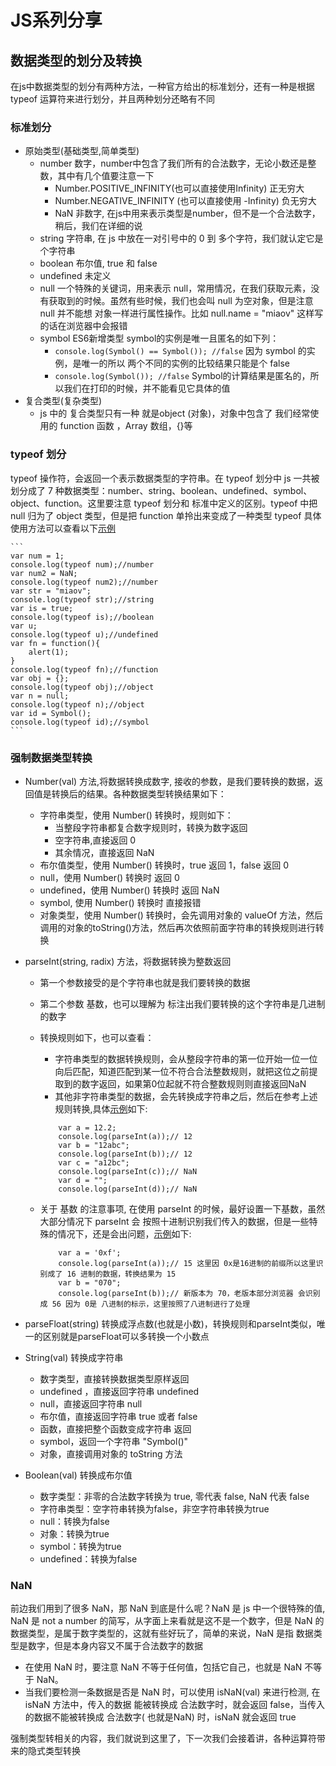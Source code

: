 # JS系列分享
## 数据类型的划分及转换
在js中数据类型的划分有两种方法，一种官方给出的标准划分，还有一种是根据 typeof 运算符来进行划分，并且两种划分还略有不同

### 标准划分
- 原始类型(基础类型,简单类型)
	- number 数字，number中包含了我们所有的合法数字，无论小数还是整数，其中有几个值要注意一下
		- Number.POSITIVE_INFINITY(也可以直接使用Infinity) 正无穷大
		- Number.NEGATIVE_INFINITY (也可以直接使用 -Infinity) 负无穷大
		- NaN 非数字, 在js中用来表示类型是number，但不是一个合法数字，稍后，我们在详细的说
	- string 字符串, 在 js 中放在一对引号中的 0 到 多个字符，我们就认定它是个字符串
	- boolean 布尔值, true 和 false
	- undefined 未定义
	- null 一个特殊的关键词，用来表示 null，常用情况，在我们获取元素，没有获取到的时候。虽然有些时候，我们也会叫 null 为空对象，但是注意 null 并不能想 对象一样进行属性操作。比如 null.name = "miaov" 这样写的话在浏览器中会报错
	- symbol ES6新增类型 symbol的实例是唯一且匿名的如下列：
		- `console.log(Symbol() == Symbol()); //false` 因为 symbol 的实例，是唯一的所以 两个不同的实例的比较结果只能是个 false
		- `console.log(Symbol()); //false` Symbol的计算结果是匿名的，所以我们在打印的时候，并不能看见它具体的值
- 复合类型(复杂类型)
	- js 中的 复合类型只有一种 就是object (对象)，对象中包含了 我们经常使用的 function 函数 ，Array 数组，{}等

### typeof 划分	

typeof 操作符，会返回一个表示数据类型的字符串。在 typeof 划分中 js 一共被划分成了 7 种数据类型：number、string、boolean、undefined、symbol、object、function。这里要注意 typeof 划分和 标准中定义的区别。typeof 中把 null 归为了 object 类型，但是把 function 单拎出来变成了一种类型
typeof 具体使用方法可以查看以下[示例](typeof.html)

	```
	var num = 1;
	console.log(typeof num);//number
	var num2 = NaN;
	console.log(typeof num2);//number
	var str = "miaov";
	console.log(typeof str);//string
	var is = true;
	console.log(typeof is);//boolean
	var u;
	console.log(typeof u);//undefined
	var fn = function(){
		alert(1);
	}  
	console.log(typeof fn);//function
	var obj = {};
	console.log(typeof obj);//object
	var n = null;
	console.log(typeof n);//object
	var id = Symbol();
	console.log(typeof id);//symbol
	```

### 强制数据类型转换

- Number(val) 方法,将数据转换成数字, 接收的参数，是我们要转换的数据，返回值是转换后的结果。各种数据类型转换结果如下：
	- 字符串类型，使用 Number() 转换时，规则如下：
		- 当整段字符串都复合数字规则时，转换为数字返回
		- 空字符串,直接返回 0
		- 其余情况，直接返回 NaN
	- 布尔值类型，使用 Number() 转换时，true 返回 1，false 返回 0
	- null，使用 Number() 转换时 返回 0
	- undefined，使用 Number() 转换时 返回 NaN
	- symbol, 使用 Number() 转换时 直接报错
	- 对象类型，使用 Number() 转换时，会先调用对象的 valueOf 方法，然后调用的对象的toString()方法，然后再次依照前面字符串的转换规则进行转换
- parseInt(string, radix) 方法，将数据转换为整数返回
	- 第一个参数接受的是个字符串也就是我们要转换的数据
	- 第二个参数 基数，也可以理解为 标注出我们要转换的这个字符串是几进制的数字	 
	- 转换规则如下，也可以查看：
		- 字符串类型的数据转换规则，会从整段字符串的第一位开始一位一位向后匹配，知道匹配到某一位不符合合法整数规则，就把这位之前提取到的数字返回，如果第0位起就不符合整数规则则直接返回NaN
		- 其他非字符串类型的数据，会先转换成字符串之后，然后在参考上述规则转换,具体[示例](parseint.html)如下:

		```
			var a = 12.2;
			console.log(parseInt(a));// 12
			var b = "12abc";
			console.log(parseInt(b));// 12	
			var c = "a12bc";
			console.log(parseInt(c));// NaN
			var d = "";
			console.log(parseInt(d));// NaN
		```

	- 关于 基数 的注意事项, 在使用 parseInt 的时候，最好设置一下基数，虽然大部分情况下 parseInt 会 按照十进制识别我们传入的数据，但是一些特殊的情况下，还是会出问题，[示例](radix.html)如下:

		```
			var a = '0xf';
			console.log(parseInt(a));// 15 这里因 0x是16进制的前缀所以这里识别成了 16 进制的数据，转换结果为 15
			var b = "070";
			console.log(parseInt(b));// 新版本为 70，老版本部分浏览器 会识别成 56 因为 0是 八进制的标示，这里按照了八进制进行了处理	
		```
- parseFloat(string) 转换成浮点数(也就是小数)，转换规则和parseInt类似，唯一的区别就是parseFloat可以多转换一个小数点	

- String(val) 转换成字符串
	- 数字类型，直接转换数据类型原样返回	
	- undefined ，直接返回字符串 undefined
	- null，直接返回字符串 null
	- 布尔值，直接返回字符串 true 或者 false
	- 函数，直接把整个函数变成字符串 返回
	- symbol，返回一个字符串 "Symbol()"
	- 对象，直接调用对象的 toString 方法

- Boolean(val) 转换成布尔值
	- 数字类型：非零的合法数字转换为 true, 零代表 false, NaN 代表 false
	- 字符串类型：空字符串转换为false，非空字符串转换为true
	- null：转换为false
	- 对象：转换为true
	- symbol：转换为true
	- undefined：转换为false 		

### NaN

前边我们用到了很多 NaN，那 NaN 到底是什么呢？NaN 是 js 中一个很特殊的值, NaN 是 not a number 的简写，从字面上来看就是这不是一个数字，但是 NaN 的数据类型，是属于数字类型的，这就有些好玩了，简单的来说，NaN 是指 数据类型是数字，但是本身内容又不属于合法数字的数据

- 在使用 NaN 时，要注意 NaN 不等于任何值，包括它自己，也就是 NaN 不等于 NaN。
- 当我们要检测一条数据是否是 NaN 时，可以使用 isNaN(val) 来进行检测, 在 isNaN 方法中，传入的数据 能被转换成 合法数字时，就会返回 false，当传入的数据不能被转换成 合法数字( 也就是NaN) 时，isNaN 就会返回 true 

强制类型转相关的内容，我们就说到这里了，下一次我们会接着讲，各种运算符带来的隐式类型转换
